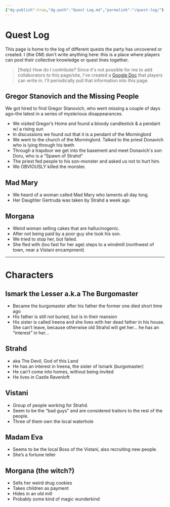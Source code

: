 ```yaml
---
{"dg-publish":true,"dg-path":"Quest Log.md","permalink":"/quest-log/"}
---
```


# Quest Log

This page is home to the log of different quests the party has uncovered or created. I (the DM) don't write anything here: this is a place where players can pool their collective knowledge or quest lines together.

> [!help] How do I contribute?
> Since it's not possible for me to add collaborators to this page/site, I've created a [Google Doc](https://jstrieb.github.io/link-lock/#eyJ2IjoiMC4wLjEiLCJlIjoiSmhRcU9jVXVaZVpnUzI5dUNGTnhGSEZNN0N1b3E3M09BeFRKY0dRMjdaSlBxUVRRaFIrSUJERGh2dWdpQ1poeFlkR2tBLy9CYzU3L2hZRDJRZ3pKZ2xtckxqN1QyeHdlME1rMkU3c29CT096ZkhORVFvaW82d09NdGZPTGtvT2FudFgvbHFxZTE1K0RFNFdYdFBZLytRPT0iLCJzIjoiQlRJMzFjKzFZMVYxaWVtejV4UkFzUT09IiwiaSI6IkNQN3BIVkhTcEZrUHh2STAifQ==) that players can write in. I'll periodically pull that information into this page.

## Gregor Stanovich and the Missing People

We got hired to find Gregor Stanovich, who went missing a couple of days ago–the latest in a series of mysterious disappearances.
- We visited Gregor’s Home and found a bloody candlestick & a pendant w/ a rising sun
- In discussions we found out that it is a pendant of the Morninglord
- We went to the church of the Morninglord. Talked to the priest Donavich who is lying through his teeth
- Through a trapdoor we get into the basement and meet Donavich's son Doru, who is a “Spawn of Strahd”
- The priest fed people to his son-monster and asked us not to hurt him.
- We OBVIOUSLY killed the monster.

## Mad Mary

- We heard of a woman called Mad Mary who laments all day long.
- Her Daughter Gertruda was taken by Strahd a week ago

## Morgana

- Weird woman selling cakes that are hallucinogenic.
- After not being paid by a poor guy she took his son. 
- We tried to stop her, but failed.
- She fled with (too fast for her age) steps to a windmill (northwest of town, near a Vistani encampment)

---
# Characters

## Ismark the Lesser a.k.a The Burgomaster

- Became the burgomaster after his father the former one died short time ago
- His father is still not buried, but is in their mansion
- His sister is called Ireena and she lives with her dead father in his house. She can’t leave, because otherwise old Strahd will get her… he has an “interest” in her…

## Strahd

- aka The Devil, God of this Land
- He has an interest in Ireena, the sister of Ismark (burgomaster)
- He can’t come into homes, without being invited
- He lives in Castle Ravenloft

## Vistani

- Group of people working for Strahd.
- Seem to be the “bad guys” and are considered traitors to the rest of the people.
- Three of them own the local waterhole

## Madam Eva

- Seems to be the local Boss of the Vistani, also recruiting new people.
- She’s a fortune teller

## Morgana (the witch?)

- Sells her weird drug cookies
- Takes children as payment
- Hides in an old mill
- Probably some kind of magic wunderkind


